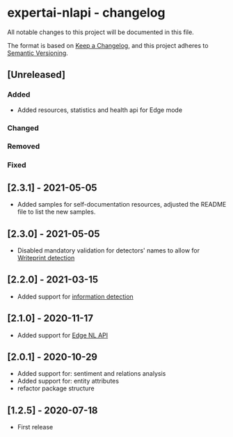 # expertai-nlapi - changelog

All notable changes to this project will be documented in this file.

The format is based on [Keep a Changelog](https://keepachangelog.com/en/1.0.0/),
and this project adheres to [Semantic Versioning](https://semver.org/spec/v2.0.0.html).

## [Unreleased]

### Added

* Added resources, statistics and health api for Edge mode

### Changed

### Removed

### Fixed

## [2.3.1] - 2021-05-05

* Added samples for self-documentation resources, adjusted the README file to list the new samples.

## [2.3.0] - 2021-05-05

* Disabled mandatory validation for detectors' names to allow for [Writeprint detection](https://docs.expert.ai/nlapi/latest/guide/detectors/#writeprint-detector)

## [2.2.0] - 2021-03-15

* Added support for [information detection](https://docs.expert.ai/nlapi/latest/guide/detection)

## [2.1.0] - 2020-11-17

* Added support for [Edge NL API](https://docs.expert.ai/edgenlapi/latest/)

## [2.0.1] - 2020-10-29

* Added support for: sentiment and relations analysis
* Added support for: entity attributes
* refactor package structure

## [1.2.5] - 2020-07-18

* First release
